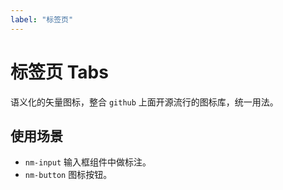 ```yaml
---
label: "标签页"
---
```


# 标签页 Tabs

语义化的矢量图标，整合 `github` 上面开源流行的图标库，统一用法。

## 使用场景

-   `nm-input` 输入框组件中做标注。
-   `nm-button` 图标按钮。
